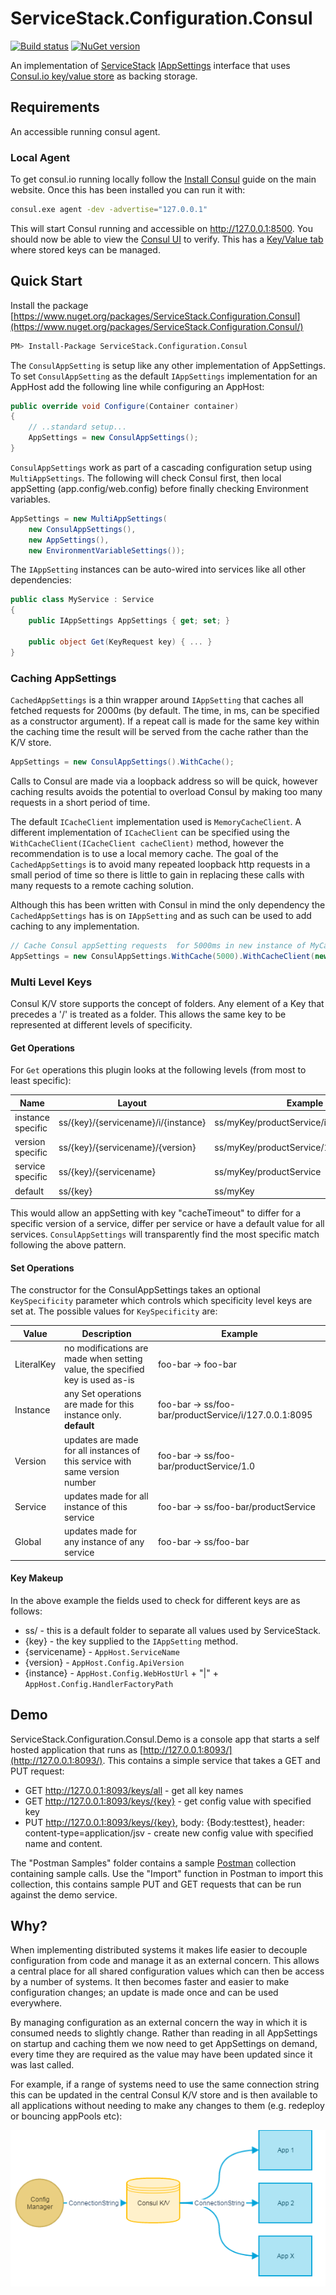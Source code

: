 # ServiceStack.Configuration.Consul
[![Build status](https://ci.appveyor.com/api/projects/status/i3q9d4rymo00pcp8/branch/master?svg=true)](https://ci.appveyor.com/project/wwwlicious/servicestack-configuration-consul/branch/master)
[![NuGet version](https://badge.fury.io/nu/ServiceStack.Configuration.Consul.svg)](https://badge.fury.io/nu/ServiceStack.Configuration.Consul)

An implementation of [ServiceStack](https://servicestack.net/) [IAppSettings](https://github.com/ServiceStack/ServiceStack/wiki/AppSettings) interface that uses [Consul.io key/value store](https://www.consul.io/docs/agent/http/kv.html) as backing storage.

## Requirements
An accessible running consul agent.

### Local Agent
To get consul.io running locally follow the [Install Consul](https://www.consul.io/intro/getting-started/install.html) guide on the main website. Once this has been installed you can run it with:

```bash
consul.exe agent -dev -advertise="127.0.0.1"
```

This will start Consul running and accessible on http://127.0.0.1:8500.  You should now be able to view the [Consul UI](http://127.0.0.1:8500/ui) to verify. This has a [Key/Value tab](http://127.0.0.1:8500/ui/#/dc1/kv/) where stored keys can be managed.


## Quick Start

Install the package [https://www.nuget.org/packages/ServiceStack.Configuration.Consul](https://www.nuget.org/packages/ServiceStack.Configuration.Consul/)
```bash
PM> Install-Package ServiceStack.Configuration.Consul
```

The `ConsulAppSetting` is setup like any other implementation of AppSettings. To set `ConsulAppSetting` as the default `IAppSettings` implementation for an AppHost add the following line while configuring an AppHost:

```csharp
public override void Configure(Container container)
{
    // ..standard setup... 
	AppSettings = new ConsulAppSettings();
}
```
`ConsulAppSettings` work as part of a cascading configuration setup using `MultiAppSettings`. The following will check Consul first, then local appSetting (app.config/web.config) before finally checking Environment variables.

```csharp
AppSettings = new MultiAppSettings(
    new ConsulAppSettings(),
    new AppSettings(), 
    new EnvironmentVariableSettings());
```

The `IAppSetting` instances can be auto-wired into services like all other dependencies:

```csharp
public class MyService : Service
{
    public IAppSettings AppSettings { get; set; }
	
	public object Get(KeyRequest key) { ... }
}
```

### Caching AppSettings
`CachedAppSettings` is a thin wrapper around `IAppSetting` that caches all fetched requests for 2000ms (by default. The time, in ms, can be specified as a constructor argument). If a repeat call is made for the same key within the caching time the result will be served from the cache rather than the K/V store.

```csharp
AppSettings = new ConsulAppSettings().WithCache();
```

Calls to Consul are made via a loopback address so will be quick, however caching results avoids the potential to overload Consul by making too many requests in a short period of time.

The default `ICacheClient` implementation used is `MemoryCacheClient`. A different implementation of `ICacheClient` can be specified using the `WithCacheClient(ICacheClient cacheClient)` method, however the recommendation is to use a local memory cache. The goal of the `CachedAppSettings` is to avoid many repeated loopback http requests in a small period of time so there is little to gain in replacing these calls with many requests to a remote caching solution.

Although this has been written with Consul in mind the only dependency the `CachedAppSettings` has is on `IAppSetting` and as such can be used to add caching to any implementation.

```csharp
// Cache Consul appSetting requests  for 5000ms in new instance of MyCacheClient.
AppSettings = new ConsulAppSettings.WithCache(5000).WithCacheClient(new MyCacheClient());
```

### Multi Level Keys
Consul K/V store supports the concept of folders. Any element of a Key that precedes a '/' is treated as a folder. This allows the same key to be represented at different levels of specificity. 

#### Get Operations
For `Get` operations this plugin looks at the following levels (from most to least specific):

| Name | Layout | Example |
| --- | --- | --- |
| instance specific | ss/{key}/{servicename}/i/{instance} | ss/myKey/productService/i/127.0.0.1:8095 |
| version specific | ss/{key}/{servicename}/{version} | ss/myKey/productService/1.2 |
| service specific | ss/{key}/{servicename} | ss/myKey/productService |
| default | ss/{key} | ss/myKey |

This would allow an appSetting with key "cacheTimeout" to differ for a specific version of a service, differ per service or have a default value for all services. `ConsulAppSettings` will transparently find the most specific match following the above pattern.

#### Set Operations
The constructor for the ConsulAppSettings takes an optional `KeySpecificity` parameter which controls which specificity level keys are set at. The possible values for `KeySpecificity` are:

| Value | Description | Example |
| --- | --- | --- |
| LiteralKey | no modifications are made when setting value, the specified key is used as-is | foo-bar -> foo-bar |
| Instance | any Set operations are made for this instance only. **default** | foo-bar -> ss/foo-bar/productService/i/127.0.0.1:8095 |
| Version | updates are made for all instances of this service with same version number | foo-bar -> ss/foo-bar/productService/1.0 |
| Service | updates made for all instance of this service | foo-bar -> ss/foo-bar/productService |
| Global | updates made for any instance of any service | foo-bar -> ss/foo-bar |

#### Key Makeup
In the above example the fields used to check for different keys are as follows:

* ss/ - this is a default folder to separate all values used by ServiceStack.
* {key} - the key supplied to the `IAppSetting` method.
* {servicename} - `AppHost.ServiceName`
* {version} - `AppHost.Config.ApiVersion`
* {instance} - `AppHost.Config.WebHostUrl` + "|" + `AppHost.Config.HandlerFactoryPath`

## Demo
ServiceStack.Configuration.Consul.Demo is a console app that starts a self hosted application that runs as [http://127.0.0.1:8093/](http://127.0.0.1:8093/). This contains a simple service that takes a GET and PUT request:

* GET http://127.0.0.1:8093/keys/all - get all key names
* GET http://127.0.0.1:8093/keys/{key} - get config value with specified key
* PUT http://127.0.0.1:8093/keys/{key}, body: {Body:testtest}, header: content-type=application/jsv - create new config value with specified name and content.

The "Postman Samples" folder contains a sample [Postman](https://www.getpostman.com/) collection containing sample calls. Use the "Import" function in Postman to import this collection, this contains sample PUT and GET requests that can be run against the demo service.

## Why?
When implementing distributed systems it makes life easier to decouple configuration from code and manage it as an external concern. This allows a central place for all shared configuration values which can then be access by a number of systems. It then becomes faster and easier to make configuration changes; an update is made once and can be used everywhere.

By managing configuration as an external concern the way in which it is consumed needs to slightly change. Rather than reading in all AppSettings on startup and caching them we now need to get AppSettings on demand, every time they are required as the value may have been updated since it was last called.

For example, if a range of systems need to use the same connection string this can be updated in the central Consul K/V store and is then available to all applications without needing to make any changes to them (e.g. redeploy or bouncing appPools etc):

![Configuration Management](assets/CentralConfiguration.png)
